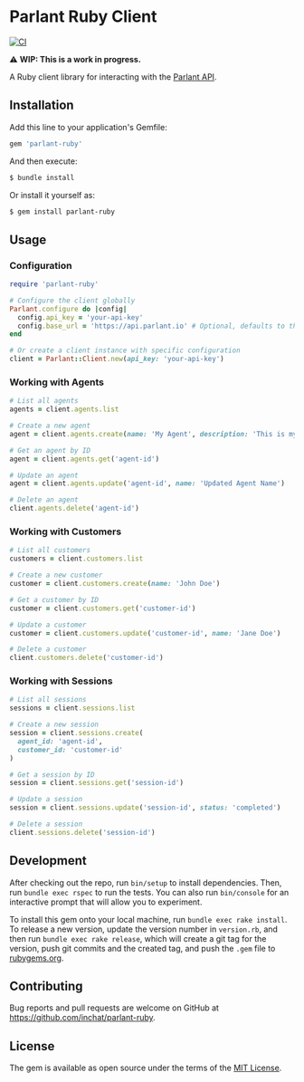 # Parlant Ruby Client

[![CI](https://github.com/inchat/parlant-ruby/actions/workflows/ci.yml/badge.svg)](https://github.com/inchat/parlant-ruby/actions/workflows/ci.yml)

:warning: **WIP: This is a work in progress.**

A Ruby client library for interacting with the [Parlant API](https://www.parlant.io/docs).

## Installation

Add this line to your application's Gemfile:

```ruby
gem 'parlant-ruby'
```

And then execute:

```bash
$ bundle install
```

Or install it yourself as:

```bash
$ gem install parlant-ruby
```

## Usage

### Configuration

```ruby
require 'parlant-ruby'

# Configure the client globally
Parlant.configure do |config|
  config.api_key = 'your-api-key'
  config.base_url = 'https://api.parlant.io' # Optional, defaults to this value
end

# Or create a client instance with specific configuration
client = Parlant::Client.new(api_key: 'your-api-key')
```

### Working with Agents

```ruby
# List all agents
agents = client.agents.list

# Create a new agent
agent = client.agents.create(name: 'My Agent', description: 'This is my agent')

# Get an agent by ID
agent = client.agents.get('agent-id')

# Update an agent
agent = client.agents.update('agent-id', name: 'Updated Agent Name')

# Delete an agent
client.agents.delete('agent-id')
```

### Working with Customers

```ruby
# List all customers
customers = client.customers.list

# Create a new customer
customer = client.customers.create(name: 'John Doe')

# Get a customer by ID
customer = client.customers.get('customer-id')

# Update a customer
customer = client.customers.update('customer-id', name: 'Jane Doe')

# Delete a customer
client.customers.delete('customer-id')
```

### Working with Sessions

```ruby
# List all sessions
sessions = client.sessions.list

# Create a new session
session = client.sessions.create(
  agent_id: 'agent-id',
  customer_id: 'customer-id'
)

# Get a session by ID
session = client.sessions.get('session-id')

# Update a session
session = client.sessions.update('session-id', status: 'completed')

# Delete a session
client.sessions.delete('session-id')
```

## Development

After checking out the repo, run `bin/setup` to install dependencies. Then, run `bundle exec rspec` to run the tests. You can also run `bin/console` for an interactive prompt that will allow you to experiment.

To install this gem onto your local machine, run `bundle exec rake install`. To release a new version, update the version number in `version.rb`, and then run `bundle exec rake release`, which will create a git tag for the version, push git commits and the created tag, and push the `.gem` file to [rubygems.org](https://rubygems.org).

## Contributing

Bug reports and pull requests are welcome on GitHub at https://github.com/inchat/parlant-ruby.

## License

The gem is available as open source under the terms of the [MIT License](https://opensource.org/licenses/MIT).
